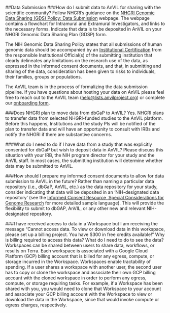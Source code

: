 ##Data Submission
###How do I submit data to AnVIL for sharing with the scientific community?
Follow NHGRI’s guidance on the [NHGRI Genomic Data Sharing (GDS) Policy: Data Submission](https://www.genome.gov/about-nhgri/Policies-Guidance/Genomic-Data-Sharing/data-submission) webpage. The webpage contains a flowchart for Intramural and Extramural Investigators, and links to the necessary forms.  Indicate that data is to be deposited in AnVIL on your NHGRI Genomic Data Sharing Plan (GDSP) form.

The NIH Genomic Data Sharing Policy states that all submissions of human genomic data should be accompanied by an [Institutional Certification](https://osp.od.nih.gov/scientific-sharing/institutional-certifications/) from the responsible Institutional Official(s) of the submitting institution that clearly delineates any limitations on the research use of the data, as expressed in the informed consent documents, and that, in submitting and sharing of the data, consideration has been given to risks to individuals, their families, groups or populations.

The AnVIL team is in the process of formalizing the data submission pipeline. If you have questions about hosting your data on AnVIL please feel free to reach out to the AnVIL team ([help@lists.anvilproject.org](mailto:help@lists.anvilproject.org)) or complete our [onboarding form](https://docs.google.com/forms/d/e/1FAIpQLSe3NViQ8bTkXexqJ7QukcIcSwe1OLlIirScvaP7YXq4TMqa7A/viewform).

###Does NHGRI plan to move data from dbGaP to AnVIL?
Yes. NHGRI plans to transfer data from selected NHGRI-funded studies to the AnVIL platform. Before this happens, Institutions and the study PIs will be notified of the plan to transfer data and will have an opportunity to consult with IRBs and notify the NHGRI if there are substantive concerns.

###What do I need to do if I have data from a study that was explicitly consented for dbGaP but wish to deposit data in AnVIL?
Please discuss this situation with your IRB, the NIH program director for your study and the AnVIL staff. In most cases, the submitting institution will determine whether data may be submitted to AnVIL.

###How should I prepare my informed consent documents to allow for data submission to AnVIL in the future?
Rather than naming a particular data repository (i.e., dbGaP, AnVIL, etc.) as the data repository for your study, consider indicating that data will be deposited in an ‘NIH-designated data repository’ (see the [Informed Consent Resource, Special Considerations for Genome Research](https://www.genome.gov/about-genomics/policy-issues/Informed-Consent-for-Genomics-Research/Special-Considerations-for-Genome-Research#6) for more detailed sample language). This will provide the flexibility to submit to dbGAP, AnVIL, or any other new and relevant NIH-designated repository.

###I have received access to data in a Workspace but I am receiving the message “Cannot access data. To view or download data in this workspace, please set up a billing project. You have $300 in free credits available!” Why is billing required to access this data? What do I need to do to see the data?
Workspaces can be shared between users to share data, workflows, or results on Terra. Each workspace is associated with a Google Cloud Platform (GCP) billing account that is billed for any egress, compute, or storage incurred in the Workspace. Workspaces enable tractability of spending. If a user shares a workspace with another user, the second user has to copy or clone the workspace and associate their own GCP billing account with the cloned workspace in order to perform any egress, compute, or storage requiring tasks. For example, if a Workspace has been shared with you, you would need to clone that Workspace to your account and associate your GCP billing account with the Workspace to view or download the data in the Workspace, since that would invoke compute or egress charges, respectively.
